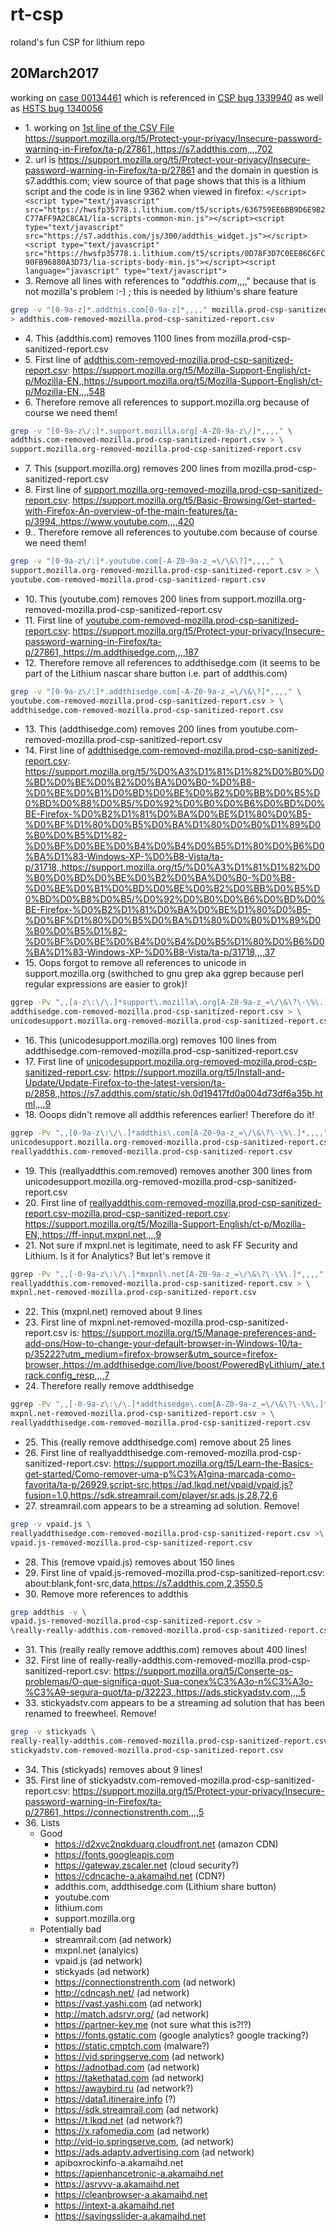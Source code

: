 # rt-csp
roland's fun CSP for lithium repo
## 20March2017
working on [case 00134461](https://supportcases.lithium.com/50061000009MCTs) which is referenced in 
[CSP bug 1339940](https://bugzilla.mozilla.org/show_bug.cgi?id=1339940) as well as 
[HSTS bug 1340056](https://bugzilla.mozilla.org/show_bug.cgi?id=1340056)
* 1\. working on [1st line of the CSV File](https://github.com/rtanglao/rt-csp/blob/master/mozilla.prod-csp-sanitized-report.csv) https://support.mozilla.org/t5/Protect-your-privacy/Insecure-password-warning-in-Firefox/ta-p/27861,,https://s7.addthis.com,,,,702
* 2\. url is https://support.mozilla.org/t5/Protect-your-privacy/Insecure-password-warning-in-Firefox/ta-p/27861 and the domain in question is s7.addthis.com; view source of that page shows that this is a lithium script and the code is in line 9362 when viewed in firefox:
```</script><script type="text/javascript" src="https://hwsfp35778.i.lithium.com/t5/scripts/636759EE6BB9D6E9B2C77AFF9A2C8CA1/lia-scripts-common-min.js"></script><script type="text/javascript" src="https://s7.addthis.com/js/300/addthis_widget.js"></script><script type="text/javascript" src="https://hwsfp35778.i.lithium.com/t5/scripts/0D78F3D7C0EE86C6FC90FB96880A3D73/lia-scripts-body-min.js"></script><script language="javascript" type="text/javascript">```
* 3\. Remove all lines with references to "*addthis.com*,,,," because that is not mozilla's problem :-) ; this is needed by lithium's share feature
```sh
grep -v "[0-9a-z]*.addthis.com[0-9a-z]*,,,," mozilla.prod-csp-sanitized-report.csv \
> addthis.com-removed-mozilla.prod-csp-sanitized-report.csv
```
* 4\. This (addthis.com) removes 1100 lines from mozilla.prod-csp-sanitized-report.csv
* 5\. First line of [addthis.com-removed-mozilla.prod-csp-sanitized-report.csv](https://github.com/rtanglao/rt-csp/blob/master/addthis.com-removed-mozilla.prod-csp-sanitized-report.csv): https://support.mozilla.org/t5/Mozilla-Support-English/ct-p/Mozilla-EN,,https://support.mozilla.org/t5/Mozilla-Support-English/ct-p/Mozilla-EN,,,,548
* 6\. Therefore remove all references to support.mozilla.org because of course we need them!
```sh
grep -v "[0-9a-z\/:]*.support.mozilla.org[-A-Z0-9a-z\/]*,,,," \
addthis.com-removed-mozilla.prod-csp-sanitized-report.csv > \
support.mozilla.org-removed-mozilla.prod-csp-sanitized-report.csv
```
* 7\. This (support.mozilla.org) removes 200 lines from mozilla.prod-csp-sanitized-report.csv
* 8\. First line of [support.mozilla.org-removed-mozilla.prod-csp-sanitized-report.csv](https://github.com/rtanglao/rt-csp/blob/master/support.mozilla.org-removed-mozilla.prod-csp-sanitized-report.csv): https://support.mozilla.org/t5/Basic-Browsing/Get-started-with-Firefox-An-overview-of-the-main-features/ta-p/3994,,https://www.youtube.com,,,,420
* 9.\. Therefore remove all references to youtube.com because of course we need them!
```sh
grep -v "[0-9a-z\/:]*.youtube.com[-A-Z0-9a-z_=\/\&\?]*,,,," \
support.mozilla.org-removed-mozilla.prod-csp-sanitized-report.csv > \
youtube.com-removed-mozilla.prod-csp-sanitized-report.csv
```
* 10\. This (youtube.com) removes 200 lines from support.mozilla.org-removed-mozilla.prod-csp-sanitized-report.csv
* 11\. First line of [youtube.com-removed-mozilla.prod-csp-sanitized-report.csv](https://github.com/rtanglao/rt-csp/blob/master/youtube.com-removed-mozilla.prod-csp-sanitized-report.csv): https://support.mozilla.org/t5/Protect-your-privacy/Insecure-password-warning-in-Firefox/ta-p/27861,,https://m.addthisedge.com,,,,187
* 12\. Therefore remove all references to addthisedge.com (it seems to be part of the Lithium nascar share button i.e. part of addthis.com)
```sh
grep -v "[0-9a-z\/:]*.addthisedge.com[-A-Z0-9a-z_=\/\&\?]*,,,," \
youtube.com-removed-mozilla.prod-csp-sanitized-report.csv > \
addthisedge.com-removed-mozilla.prod-csp-sanitized-report.csv
```
* 13\. This (addthisedge.com) removes 200 lines from youtube.com-removed-mozilla.prod-csp-sanitized-report.csv
* 14\. First line of [addthisedge.com-removed-mozilla.prod-csp-sanitized-report.csv](https://github.com/rtanglao/rt-csp/blob/master/addthisedge.com-removed-mozilla.prod-csp-sanitized-report.csv): https://support.mozilla.org/t5/%D0%A3%D1%81%D1%82%D0%B0%D0%BD%D0%BE%D0%B2%D0%BA%D0%B0-%D0%B8-%D0%BE%D0%B1%D0%BD%D0%BE%D0%B2%D0%BB%D0%B5%D0%BD%D0%B8%D0%B5/%D0%92%D0%B0%D0%B6%D0%BD%D0%BE-Firefox-%D0%B2%D1%81%D0%BA%D0%BE%D1%80%D0%B5-%D0%BF%D1%80%D0%B5%D0%BA%D1%80%D0%B0%D1%89%D0%B0%D0%B5%D1%82-%D0%BF%D0%BE%D0%B4%D0%B4%D0%B5%D1%80%D0%B6%D0%BA%D1%83-Windows-XP-%D0%B8-Vista/ta-p/31718,,https://support.mozilla.org/t5/%D0%A3%D1%81%D1%82%D0%B0%D0%BD%D0%BE%D0%B2%D0%BA%D0%B0-%D0%B8-%D0%BE%D0%B1%D0%BD%D0%BE%D0%B2%D0%BB%D0%B5%D0%BD%D0%B8%D0%B5/%D0%92%D0%B0%D0%B6%D0%BD%D0%BE-Firefox-%D0%B2%D1%81%D0%BA%D0%BE%D1%80%D0%B5-%D0%BF%D1%80%D0%B5%D0%BA%D1%80%D0%B0%D1%89%D0%B0%D0%B5%D1%82-%D0%BF%D0%BE%D0%B4%D0%B4%D0%B5%D1%80%D0%B6%D0%BA%D1%83-Windows-XP-%D0%B8-Vista/ta-p/31718,,,,37
* 15\. Oops forgot to remove  all references to unicode in support.mozilla.org (swithched to gnu grep aka ggrep because perl regular expressions are easier to grok)!
```sh
ggrep -Pv ",,[a-z\:\/\.]*support\.mozilla\.org[A-Z0-9a-z_=\/\&\?\-\%\.]*,,,," \
addthisedge.com-removed-mozilla.prod-csp-sanitized-report.csv > \
unicodesupport.mozilla.org-removed-mozilla.prod-csp-sanitized-report.csv
```
* 16\. This (unicodesupport.mozilla.org) removes 100 lines from addthisedge.com-removed-mozilla.prod-csp-sanitized-report.csv
* 17\. First line of [unicodesupport.mozilla.org-removed-mozilla.prod-csp-sanitized-report.csv](https://github.com/rtanglao/rt-csp/blob/master/unicodesupport.mozilla.org-removed-mozilla.prod-csp-sanitized-report.csv): https://support.mozilla.org/t5/Install-and-Update/Update-Firefox-to-the-latest-version/ta-p/2858,,https://s7.addthis.com/static/sh.0d19417fd0a004d73df6a35b.html,,,,9
* 18\. Ooops didn't remove all addthis references earlier! Therefore do it!
```sh
ggrep -Pv ",,[0-9a-z\:\/\.]*addthis\.com[A-Z0-9a-z_=\/\&\?\-\%\.]*,,,," \
unicodesupport.mozilla.org-removed-mozilla.prod-csp-sanitized-report.csv > \
reallyaddthis.com-removed-mozilla.prod-csp-sanitized-report.csv
```
* 19\. This (reallyaddthis.com.removed) removes another 300 lines from unicodesupport.mozilla.org-removed-mozilla.prod-csp-sanitized-report.csv
* 20\. First line of [reallyaddthis.com-removed-mozilla.prod-csp-sanitized-report.csv-mozilla.prod-csp-sanitized-report.csv](https://github.com/rtanglao/rt-csp/blob/master/reallyaddthis.com-removed-mozilla.prod-csp-sanitized-report.csv): https://support.mozilla.org/t5/Mozilla-Support-English/ct-p/Mozilla-EN,,https://ff-input.mxpnl.net,,,,9
* 21\. Not sure if mxpnl.net is legitimate, need to ask FF Security and Lithium. Is it for Analytics? But let's remove it
```sh
ggrep -Pv ",,[-0-9a-z\:\/\.]*mxpnl\.net[A-Z0-9a-z_=\/\&\?\-\%\.]*,,,," \
reallyaddthis.com-removed-mozilla.prod-csp-sanitized-report.csv > \
mxpnl.net-removed-mozilla.prod-csp-sanitized-report.csv
```
* 22\. This (mxpnl.net) removed about 9 lines
* 23\. First line of mxpnl.net-removed-mozilla.prod-csp-sanitized-report.csv is: https://support.mozilla.org/t5/Manage-preferences-and-add-ons/How-to-change-your-default-browser-in-Windows-10/ta-p/35222?utm_medium=firefox-browser&utm_source=firefox-browser,,https://m.addthisedge.com/live/boost/PoweredByLithium/_ate.track.config_resp,,,,7
* 24\. Therefore really remove addthisedge
```sh
ggrep -Pv ",,[-0-9a-z\:\/\.]*addthisedge\.com[A-Z0-9a-z_=\/\&\?\-\%\.]*,,,," \
mxpnl.net-removed-mozilla.prod-csp-sanitized-report.csv > \
reallyaddthisedge.com-removed-mozilla.prod-csp-sanitized-report.csv
```
* 25\. This (really remove addthisedge.com) remove about 25 lines
* 26\. First line of reallyaddthisedge.com-removed-mozilla.prod-csp-sanitized-report.csv: https://support.mozilla.org/t5/Learn-the-Basics-get-started/Como-remover-uma-p%C3%A1gina-marcada-como-favorita/ta-p/26929,script-src,https://ad.lkqd.net/vpaid/vpaid.js?fusion=1.0,https://sdk.streamrail.com/player/sr.ads.js,28,72,6
* 27\. streamrail.com appears to be a streaming ad solution. Remove!
```sh
grep -v vpaid.js \
reallyaddthisedge.com-removed-mozilla.prod-csp-sanitized-report.csv >\
vpaid.js-removed-mozilla.prod-csp-sanitized-report.csv
```
* 28\. This (remove vpaid.js) removes about 150 lines
* 29\. First line of vpaid.js-removed-mozilla.prod-csp-sanitized-report.csv: about:blank,font-src,data,https://s7.addthis.com,2,3550,5
* 30\. Remove more references to addthis
```sh
grep addthis -v \
vpaid.js-removed-mozilla.prod-csp-sanitized-report.csv > 
\really-really-addthis.com-removed-mozilla.prod-csp-sanitized-report.csv
```
* 31\. This (really really remove addthis.com) removes about 400 lines!
* 32\. First line of really-really-addthis.com-removed-mozilla.prod-csp-sanitized-report.csv: https://support.mozilla.org/t5/Conserte-os-problemas/O-que-significa-quot-Sua-conex%C3%A3o-n%C3%A3o-%C3%A9-segura-quot/ta-p/32223,,https://ads.stickyadstv.com,,,,5
* 33\. stickyadstv.com appears to be a streaming ad solution that  has been renamed to freewheel. Remove!
```sh
grep -v stickyads \
really-really-addthis.com-removed-mozilla.prod-csp-sanitized-report.csv >\
stickyadstv.com-removed-mozilla.prod-csp-sanitized-report.csv
```
* 34\. This (stickyads) removes about 9 lines!
* 35\. First line of stickyadstv.com-removed-mozilla.prod-csp-sanitized-report.csv: https://support.mozilla.org/t5/Protect-your-privacy/Insecure-password-warning-in-Firefox/ta-p/27861,,https://connectionstrenth.com,,,,5
* 36\. Lists
  * Good
    * https://d2xvc2nqkduarq.cloudfront.net (amazon CDN)
    * https://fonts.googleapis.com
    * https://gateway.zscaler.net (cloud security?)
    * https://cdncache-a.akamaihd.net (CDN?)
    * addthis.com, addthisedge.com (Lithium share button)
    * youtube.com
    * lithium.com
    * support.mozilla.org
  * Potentially bad
    * streamrail.com (ad network)
    * mxpnl.net (analyics)
    * vpaid.js (ad network)
    * stickyads (ad network)
    * https://connectionstrenth.com (ad network)
    * http://cdncash.net/ (ad network)
    * https://vast.yashi.com (ad network)
    * http://match.adsrvr.org/ (ad network)
    * https://partner-key.me (not sure what this is?!?)
    * https://fonts.gstatic.com (google analytics? google tracking?)
    * https://static.cmptch.com (malware?)
    * https://vid.springserve.com (ad network)
    * https://adnotbad.com (ad network)
    * https://takethatad.com (ad network)
    * https://awaybird.ru (ad network?)
    * https://data1.itineraire.info (?)
    * https://sdk.streamrail.com (ad network)
    * https://t.lkqd.net (ad network?)
    * https://x.rafomedia.com (ad network)
    * http://vid-io.springserve.com, (ad network)
    * https://ads.adaptv.advertising.com (ad network)
    * apiboxrockinfo-a.akamaihd.net
    * https://apienhancetronic-a.akamaihd.net
    * https://asrvvv-a.akamaihd.net
    * https://cleanbrowser-a.akamaihd.net
    * https://intext-a.akamaihd.net
    * https://savingsslider-a.akamaihd.net
    
    
     
